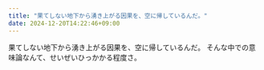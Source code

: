 ```yaml
---
title: "果てしない地下から湧き上がる因果を、空に帰しているんだ。"
date: 2024-12-20T14:22:46+09:00
---
```

果てしない地下から湧き上がる因果を、空に帰しているんだ。
そんな中での意味論なんて、せいぜいひっかかる程度さ。
